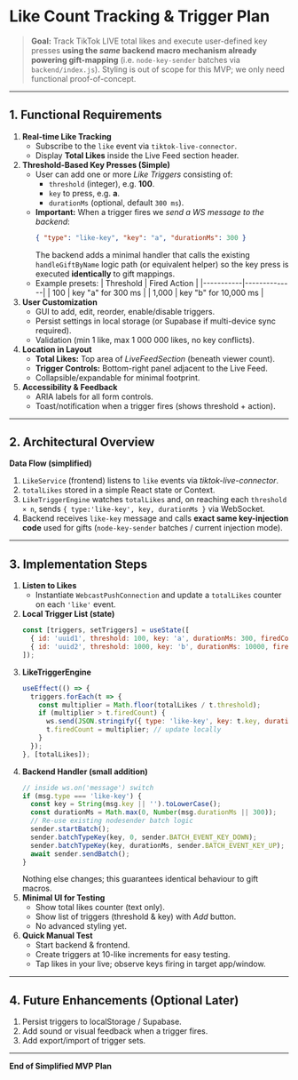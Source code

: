 # Like Count Tracking & Trigger Plan

> **Goal:** Track TikTok LIVE total likes and execute user-defined key presses **using the *same* backend macro mechanism already powering gift-mapping** (i.e. `node-key-sender` batches via `backend/index.js`). Styling is out of scope for this MVP; we only need functional proof-of-concept.

---

## 1. Functional Requirements
1. **Real-time Like Tracking**
   - Subscribe to the `like` event via `tiktok-live-connector`.
   - Display **Total Likes** inside the Live Feed section header.
2. **Threshold-Based Key Presses (Simple)**
   - User can add one or more *Like Triggers* consisting of:
     - `threshold` (integer), e.g. **100**.
     - `key` to press, e.g. **a**.
     - `durationMs` (optional, default `300 ms`).
   - **Important:** When a trigger fires we *send a WS message to the backend*:
     ```json
     { "type": "like-key", "key": "a", "durationMs": 300 }
     ```
     The backend adds a minimal handler that calls the existing `handleGiftByName` logic path (or equivalent helper) so the key press is executed **identically** to gift mappings.
   - Example presets:
     | Threshold | Fired Action |
     |-----------|--------------|
     | 100       | key "a" for 300 ms |
     | 1,000     | key "b" for 10,000 ms |
3. **User Customization**
   - GUI to add, edit, reorder, enable/disable triggers.
   - Persist settings in local storage (or Supabase if multi-device sync required).
   - Validation (min 1 like, max 1 000 000 likes, no key conflicts).
4. **Location in Layout**
   - **Total Likes:** Top area of *LiveFeedSection* (beneath viewer count).
   - **Trigger Controls:** Bottom-right panel adjacent to the Live Feed.
   - Collapsible/expandable for minimal footprint.
5. **Accessibility & Feedback**
   - ARIA labels for all form controls.
   - Toast/notification when a trigger fires (shows threshold + action).

---

## 2. Architectural Overview
**Data Flow (simplified)**
1. `LikeService` (frontend) listens to `like` events via *tiktok-live-connector*.
2. `totalLikes` stored in a simple React state or Context.
3. `LikeTriggerEngine` watches `totalLikes` and, on reaching each `threshold × n`, sends `{ type:'like-key', key, durationMs }` via WebSocket.
4. Backend receives `like-key` message and calls **exact same key-injection code** used for gifts (`node-key-sender` batches / current injection mode).

---

## 3. Implementation Steps
1. **Listen to Likes**
   - Instantiate `WebcastPushConnection` and update a `totalLikes` counter on each `'like'` event.
2. **Local Trigger List (state)**
   ```js
   const [triggers, setTriggers] = useState([
     { id: 'uuid1', threshold: 100, key: 'a', durationMs: 300, firedCount: 0 },
     { id: 'uuid2', threshold: 1000, key: 'b', durationMs: 10000, firedCount: 0 }
   ]);
   ```
3. **LikeTriggerEngine**
   ```js
   useEffect(() => {
     triggers.forEach(t => {
       const multiplier = Math.floor(totalLikes / t.threshold);
       if (multiplier > t.firedCount) {
         ws.send(JSON.stringify({ type: 'like-key', key: t.key, durationMs: t.durationMs }));
         t.firedCount = multiplier; // update locally
       }
     });
   }, [totalLikes]);
   ```
4. **Backend Handler (small addition)**
   ```js
   // inside ws.on('message') switch
   if (msg.type === 'like-key') {
     const key = String(msg.key || '').toLowerCase();
     const durationMs = Math.max(0, Number(msg.durationMs || 300));
     // Re-use existing nodesender batch logic
     sender.startBatch();
     sender.batchTypeKey(key, 0, sender.BATCH_EVENT_KEY_DOWN);
     sender.batchTypeKey(key, durationMs, sender.BATCH_EVENT_KEY_UP);
     await sender.sendBatch();
   }
   ```
   Nothing else changes; this guarantees identical behaviour to gift macros.
5. **Minimal UI for Testing**
   - Show total likes counter (text only).
   - Show list of triggers (threshold & key) with *Add* button.
   - No advanced styling yet.
6. **Quick Manual Test**
   - Start backend & frontend.
   - Create triggers at 10-like increments for easy testing.
   - Tap likes in your live; observe keys firing in target app/window.

---

## 4. Future Enhancements (Optional Later)
1. Persist triggers to localStorage / Supabase.
2. Add sound or visual feedback when a trigger fires.
3. Add export/import of trigger sets.

---

**End of Simplified MVP Plan**
